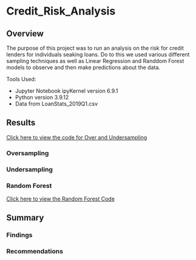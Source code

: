 # Credit_Risk_Analysis

## Overview

The purpose of this project was to run an analysis on the risk for credit lenders for individuals seaking loans. Do to this we used various different sampling techniques as well as Linear Regression and Randdom Forest models to observe and then make predictions about the data.

Tools Used:
* Jupyter Notebook ipyKernel version 6.9.1
* Python version 3.9.12
* Data from LoanStats_2019Q1.csv

## Results

<a href="https://github.com/cmason1996/Credit_Risk_Analysis/blob/main/credit_risk_resampling.ipynb" target="_blank">Click here to view the code for Over and Undersampling</a>

### Oversampling

### Undersampling

### Random Forest

<a href="https://github.com/cmason1996/Credit_Risk_Analysis/blob/main/credit_risk_ensemble.ipynb" target="_blank">Click here to view the Random Forest Code</a>

## Summary

### Findings

### Recommendations